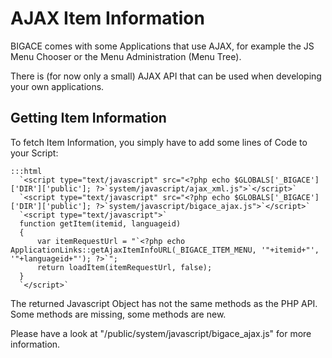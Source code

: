 # AJAX Item Information

BIGACE comes with some Applications that use AJAX, for example the JS Menu Chooser or the Menu Administration (Menu Tree).

There is (for now only a small) AJAX API that can be used when developing your own applications.

## Getting Item Information

To fetch Item Information, you simply have to add some lines of Code to your Script:

	:::html
	  `<script type="text/javascript" src="<?php echo $GLOBALS['_BIGACE']['DIR']['public']; ?>`system/javascript/ajax_xml.js">`</script>`
	  `<script type="text/javascript" src="<?php echo $GLOBALS['_BIGACE']['DIR']['public']; ?>`system/javascript/bigace_ajax.js">`</script>`
	  `<script type="text/javascript">`
	  function getItem(itemid, languageid)
	  {
	      var itemRequestUrl = "`<?php echo ApplicationLinks::getAjaxItemInfoURL(_BIGACE_ITEM_MENU, '"+itemid+"', '"+languageid+"'); ?>`";
	      return loadItem(itemRequestUrl, false);
	  }
	  `</script>`


The returned Javascript Object has not the same methods as the PHP API. Some methods are missing, some methods are new. 

Please have a look at "/public/system/javascript/bigace_ajax.js" for more information.
